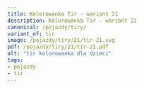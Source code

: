 ```yaml
---
title: Kolorowanka Tir - wariant 21
description: Kolorowanka Tir - wariant 21
canonical: /pojazdy/tiry/
variant_of: tir
image: /pojazdy/tiry/21/tir-21.svg
pdf: /pojazdy/tiry/21/tir-21.pdf
alt: "tir kolorowanka dla dzieci"
tags:
- pojazdy
- tir
---
```

